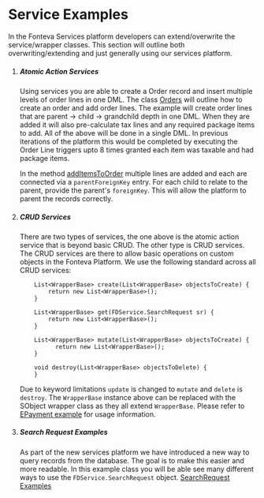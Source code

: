 # Service Examples

In the Fonteva Services platform developers can extend/overwrite the service/wrapper classes. This section will outline both
overwriting/extending and just generally using our services platform.

1. ##### Atomic Action Services
    Using services you are able to create a Order record and insert multiple levels of order lines in one DML. The class
    [Orders](ServiceExamples/main/default/classes/Orders.cls) will outline how to create an order and add order lines. 
    The example will create order lines that are parent -> child -> grandchild depth in one DML. When they are added
    it will also pre-calculate tax lines and any required package items to add. All of the above will be done in a single
    DML. In previous iterations of the platform this would be completed by executing the Order Line triggers upto 8 times 
    granted each item was taxable and had package items.
    
    In the method [addItemsToOrder](https://github.com/Fonteva/FDService-Examples/blob/master/ServiceExamples/main/default/classes/Orders.cls#L67)
    multiple lines are added and each are connected via a `parentForeignKey` entry. For each child to relate to the parent, provide the 
    parent's `foreignKey`. This will allow the platform to parent the records correctly.
2. ##### CRUD Services
    There are two types of services, the one above is the atomic action service that is beyond basic CRUD. The other type
    is CRUD services. The CRUD services are there to allow basic operations on custom objects in the Fonteva Platform.
    We use the following standard across all CRUD services:
    ```apex
        List<WrapperBase> create(List<WrapperBase> objectsToCreate) {
            return new List<WrapperBase>();
        }
     
        List<WrapperBase> get(FDService.SearchRequest sr) {
            return new List<WrapperBase>();
        }
     
        List<WrapperBase> mutate(List<WrapperBase> objectsToCreate) {
              return new List<WrapperBase>();
        }
     
        void destroy(List<WrapperBase> objectsToDelete) {
        }
    
    ```
    Due to keyword limitations `update` is changed to `mutate` and `delete` is `destroy`. The `WrapperBase` instance 
    above can be replaced with the SObject wrapper class as they all extend `WrapperBase`. Please refer to [EPayment example](ServiceExamples/main/default/classes/EPaymentCRUD.cls)
    for usage information.
3. ##### Search Request Examples
    As part of the new services platform we have introduced a new way to query records from the database. The goal is to make
    this easier and more readable. In this example class you will be able see many different ways to use the `FDService.SearchRequest`
    object. [SearchRequest Examples](ServiceExamples/main/default/classes/SearchRequestExamples.cls)
